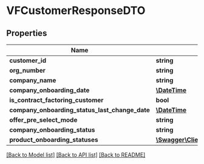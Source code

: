 # VFCustomerResponseDTO

## Properties
Name | Type | Description | Notes
------------ | ------------- | ------------- | -------------
**customer_id** | **string** |  | [optional] 
**org_number** | **string** |  | [optional] 
**company_name** | **string** |  | [optional] 
**company_onboarding_date** | [**\DateTime**](\DateTime.md) |  | [optional] 
**is_contract_factoring_customer** | **bool** |  | [optional] 
**company_onboarding_status_last_change_date** | [**\DateTime**](\DateTime.md) |  | [optional] 
**offer_pre_select_mode** | **string** |  | [optional] 
**company_onboarding_status** | **string** |  | [optional] 
**product_onboarding_statuses** | [**\Swagger\Client\Model\VFProductOnboardingStatusDTO[]**](VFProductOnboardingStatusDTO.md) |  | [optional] 

[[Back to Model list]](../README.md#documentation-for-models) [[Back to API list]](../README.md#documentation-for-api-endpoints) [[Back to README]](../README.md)


